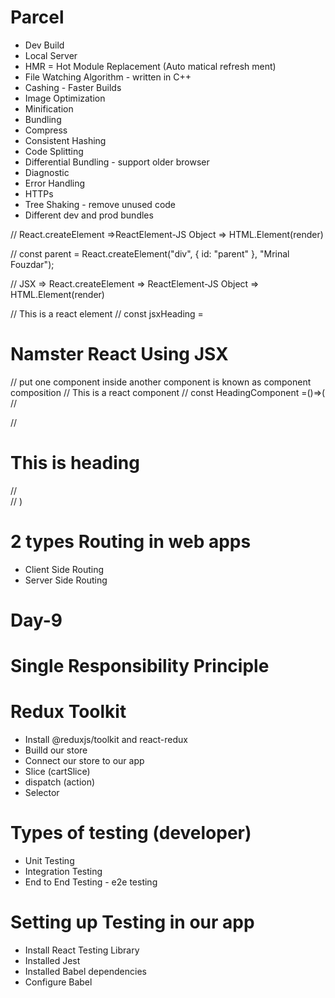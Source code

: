 # Parcel

- Dev Build
- Local Server
- HMR = Hot Module Replacement (Auto matical refresh ment)
- File Watching Algorithm - written in C++
- Cashing - Faster Builds
- Image Optimization
- Minification
- Bundling
- Compress
- Consistent Hashing
- Code Splitting
- Differential Bundling - support older browser
- Diagnostic
- Error Handling
- HTTPs
- Tree Shaking - remove unused code
- Different dev and prod bundles



// React.createElement =>ReactElement-JS Object => HTML.Element(render)

// const parent = React.createElement("div", { id: "parent" }, "Mrinal Fouzdar");

// JSX => React.createElement => ReactElement-JS Object => HTML.Element(render)

// This is a react element
// const jsxHeading = <h1>Namster React Using JSX</h1>

// put one component inside another component is known as component composition
// This is a react component
// const HeadingComponent  =()=>(
//     <div>
//         <h1>This is heading</h1>
//     </div>
// )


# 2 types Routing in web apps
- Client Side Routing
- Server Side Routing


# Day-9
# Single Responsibility Principle

# Redux Toolkit
- Install @reduxjs/toolkit and react-redux
- Builld our store
- Connect our store to our app
- Slice (cartSlice)
- dispatch (action)
- Selector

# Types of testing (developer)
- Unit Testing
- Integration Testing
- End to End Testing - e2e testing

# Setting up Testing in our app
- Install React Testing Library
- Installed Jest
- Installed Babel dependencies
- Configure Babel
